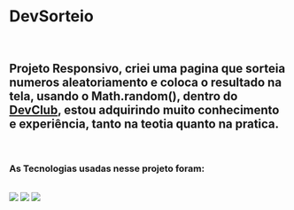 
<h1>DevSorteio</h1>
<br>
<h2>Projeto Responsivo, criei uma pagina que sorteia numeros aleatoriamento e coloca o resultado na tela, usando o Math.random(),
dentro do <a href="https://rodolfomori.com.br/devclub">DevClub</a>, estou adquirindo muito conhecimento e experiência,
tanto na teotia quanto na pratica.</h2>
<br>
<h3>As Tecnologias usadas nesse projeto foram:</h3>
<br>
<img src="https://img.shields.io/badge/JavaScript-323330?style=for-the-badge&logo=javascript&logoColor=F7DF1E">
<img src="https://img.shields.io/badge/CSS3-1572B6?style=for-the-badge&logo=css3&logoColor=white">
<img src="https://img.shields.io/badge/HTML5-E34F26?style=for-the-badge&logo=html5&logoColor=white">
<br>
<img src=""
